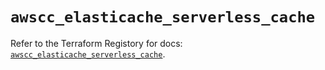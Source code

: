 # `awscc_elasticache_serverless_cache`

Refer to the Terraform Registory for docs: [`awscc_elasticache_serverless_cache`](https://registry.terraform.io/providers/hashicorp/awscc/0.70.0/docs/resources/elasticache_serverless_cache).
